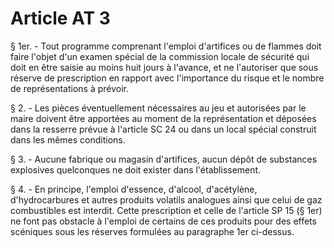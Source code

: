 # Article AT 3

§ 1er. - Tout programme comprenant l'emploi d'artifices ou de flammes doit faire l'objet d'un examen spécial de la commission locale de sécurité qui doit en être saisie au moins huit jours à l'avance, et ne l'autoriser que sous réserve de prescription en rapport avec l'importance du risque et le nombre de représentations à prévoir.

§ 2. - Les pièces éventuellement nécessaires au jeu et autorisées par le maire doivent être apportées au moment de la représentation et déposées dans la resserre prévue à l'article SC 24 ou dans un local spécial construit dans les mêmes conditions.

§ 3. - Aucune fabrique ou magasin d'artifices, aucun dépôt de substances explosives quelconques ne doit exister dans l'établissement.

§ 4. - En principe, l'emploi d'essence, d'alcool, d'acétylène, d'hydrocarbures et autres produits volatils analogues ainsi que celui de gaz combustibles est interdit. Cette prescription et celle de l'article SP 15 (§ 1er) ne font pas obstacle à l'emploi de certains de ces produits pour des effets scéniques sous les réserves formulées au paragraphe 1er ci-dessus.
